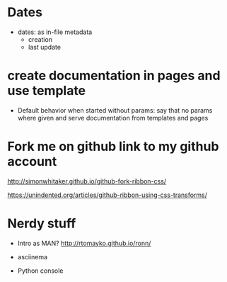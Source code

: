 # Dates

* dates: as in-file metadata
  * creation
  * last update


# create documentation in pages and use template

* Default behavior when started without params: say that no params where given and serve documentation from templates and pages


# Fork me on github link to my github account 

http://simonwhitaker.github.io/github-fork-ribbon-css/

https://unindented.org/articles/github-ribbon-using-css-transforms/

# Nerdy stuff

* Intro as MAN? http://rtomayko.github.io/ronn/

* asciinema

* Python console
